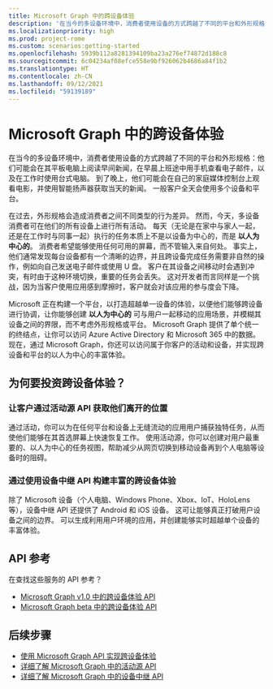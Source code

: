 ```yaml
---
title: Microsoft Graph 中的跨设备体验
description: '在当今的多设备环境中，消费者使用设备的方式跨越了不同的平台和外形规格：他们可能会在其平板电脑上阅读早间新闻，在早晨上班途中用手机查看电子邮件，以及在工作时使用台式电脑。 到了晚上，他们可能会在自己的家庭媒体控制台上观看电影，并使用智能扬声器获取当天的新闻。 一般客户全天会使用多个设备和平台。 '
ms.localizationpriority: high
ms.prod: project-rome
ms.custom: scenarios:getting-started
ms.openlocfilehash: 5939b112a8281394109ba23a276ef74872d188c8
ms.sourcegitcommit: 6c04234af08efce558e9bf926062b4686a84f1b2
ms.translationtype: HT
ms.contentlocale: zh-CN
ms.lasthandoff: 09/12/2021
ms.locfileid: "59139189"
---
```

# <a name="cross-device-experiences-in-microsoft-graph"></a>Microsoft Graph 中的跨设备体验

在当今的多设备环境中，消费者使用设备的方式跨越了不同的平台和外形规格：他们可能会在其平板电脑上阅读早间新闻，在早晨上班途中用手机查看电子邮件，以及在工作时使用台式电脑。 到了晚上，他们可能会在自己的家庭媒体控制台上观看电影，并使用智能扬声器获取当天的新闻。 一般客户全天会使用多个设备和平台。 

在过去，外形规格会造成消费者之间不同类型的行为差异。 然而，今天，多设备消费者可在他们的所有设备上进行所有活动。 每天（无论是在家中与家人一起，还是在工作时与同事一起）执行的任务本质上不是以设备为中心的，而是 **以人为中心的**。 消费者希望能够使用任何可用的屏幕，而不管输入来自何处。 事实上，他们通常发现每台设备都有一个清晰的边界，并且跨设备完成任务需要非自然的操作，例如向自己发送电子邮件或使用 U 盘。 客户在其设备之间移动时会遇到冲突，有时由于这种环境切换，重要的任务会丢失。 这对开发者而言同样是一个挑战，因为当客户使用应用感到摩擦时，客户就会对该应用的参与度会下降。

Microsoft 正在构建一个平台，以打造超越单一设备的体验，以便他们能够跨设备进行协调，让你能够创建 **以人为中心的** 可与用户一起移动的应用场景，并模糊其设备之间的界限，而不考虑外形规格或平台。 Microsoft Graph 提供了单个统一的终结点，让你可以访问 Azure Active Directory 和 Microsoft 365 中的数据。 现在，通过 Microsoft Graph，你还可以访问属于你客户的活动和设备，并实现跨设备和平台的以人为中心的丰富体验。 

## <a name="why-invest-in-cross-device-experiences"></a>为何要投资跨设备体验？

### <a name="let-customers-pick-up-where-they-leave-off-with-the-activity-feed-api"></a>让客户通过活动源 API 获取他们离开的位置 
通过活动，你可以为在任何平台和设备上无缝流动的应用用户捕获独特任务，从而使他们能够在其首选屏幕上快速恢复工作。 使用活动源，你可以创建对用户最重要的、以人为中心的任务视图，帮助减少从网页切换到移动设备再到个人电脑等设备时的阻碍。 

### <a name="build-rich-cross-device-experiences-by-using-the-device-relay-api"></a>通过使用设备中继 API 构建丰富的跨设备体验 
除了 Microsoft 设备（个人电脑、Windows Phone、Xbox、IoT、HoloLens 等），设备中继 API 还提供了 Android 和 iOS 设备。 这可让能够真正打破用户设备之间的边界。 可以生成利用用户环境的应用，并创建能够实时超越单个设备的丰富体验。 


## <a name="api-reference"></a>API 参考
在查找这些服务的 API 参考？

- [Microsoft Graph v1.0 中的跨设备体验 API](/graph/api/resources/project-rome-overview?view=graph-rest-1.0)
- [Microsoft Graph beta 中的跨设备体验 API](/graph/api/resources/project-rome-overview?view=graph-rest-beta)


## <a name="next-steps"></a>后续步骤

- [使用 Microsoft Graph API 实现跨设备体验](/graph/api/resources/cross-device-reference-overview?view=graph-rest-1.0)
- [详细了解 Microsoft Graph 中的活动源 API](activity-feed-concept-overview.md)
- [详细了解 Microsoft Graph 中的设备中继 API](device-relay-concept-overview.md)
